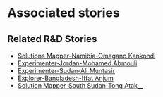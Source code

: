 # Associated stories

<!-- !!DO NOT REMOVE!! start autogenerated hyperlinks -->
## Related R&D Stories
- [Solutions Mapper\-Namibia\-Omagano Kankondi](/RnD-Archive/stories/?doc=SolutionMappers_NAM)
- [Experimenter-Jordan-Mohamed Abmouli](/RnD-Archive/stories/?doc=Experimenters_JOR)
- [Experimenter-Sudan-Ali Muntasir](/RnD-Archive/stories/?doc=Experimenters_SDN)
- [Explorer\-Bangladesh\-Iffat Anjum](/RnD-Archive/stories/?doc=Explorers_BGD)
- [Solution Mapper\-South Sudan\-Tong Atak\_\_](/RnD-Archive/stories/?doc=SolutionMappers_SSD)
<!-- !!DO NOT REMOVE!! end autogenerated hyperlinks -->